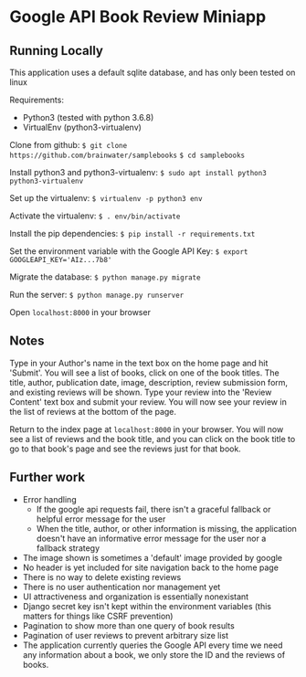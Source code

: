 # Google API Book Review Miniapp

## Running Locally

This application uses a default sqlite database, and has only been tested on linux

Requirements:
- Python3 (tested with python 3.6.8)
- VirtualEnv (python3-virtualenv)

Clone from github:
```$ git clone https://github.com/brainwater/samplebooks```
```$ cd samplebooks```

Install python3 and python3-virtualenv:
```$ sudo apt install python3 python3-virtualenv```

Set up the virtualenv:
```$ virtualenv -p python3 env```

Activate the virtualenv:
```$ . env/bin/activate```

Install the pip dependencies:
```$ pip install -r requirements.txt```

Set the environment variable with the Google API Key:
```$ export GOOGLEAPI_KEY='AIz...7b8'```

Migrate the database:
```$ python manage.py migrate```

Run the server:
```$ python manage.py runserver```

Open ```localhost:8000``` in your browser

## Notes

Type in your Author's name in the text box on the home page and hit 'Submit'.
You will see a list of books, click on one of the book titles.
The title, author, publication date, image, description, review submission form, and existing reviews will be shown.
Type your review into the 'Review Content' text box and submit your review.
You will now see your review in the list of reviews at the bottom of the page.


Return to the index page at ```localhost:8000``` in your browser. You will now see a list of reviews and the book title, and you can click on the book title to go to that book's page and see the reviews just for that book.

## Further work

- Error handling
  - If the google api requests fail, there isn't a graceful fallback or helpful error message for the user
  - When the title, author, or other information is missing, the application doesn't have an informative error message for the user nor a fallback strategy
- The image shown is sometimes a 'default' image provided by google
- No header is yet included for site navigation back to the home page
- There is no way to delete existing reviews
- There is no user authentication nor management yet
- UI attractiveness and organization is essentially nonexistant
- Django secret key isn't kept within the environment variables (this matters for things like CSRF prevention)
- Pagination to show more than one query of book results
- Pagination of user reviews to prevent arbitrary size list
- The application currently queries the Google API every time we need any information about a book, we only store the ID and the reviews of books.





